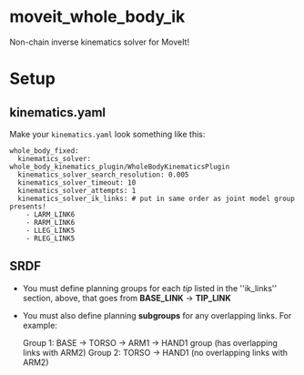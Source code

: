 moveit_whole_body_ik
====================

Non-chain inverse kinematics solver for MoveIt!

# Setup

## kinematics.yaml

Make your ``kinematics.yaml`` look something like this:

```
whole_body_fixed:
  kinematics_solver: whole_body_kinematics_plugin/WholeBodyKinematicsPlugin
  kinematics_solver_search_resolution: 0.005
  kinematics_solver_timeout: 10
  kinematics_solver_attempts: 1
  kinematics_solver_ik_links: # put in same order as joint model group presents!
    - LARM_LINK6
    - RARM_LINK6
    - LLEG_LINK5
    - RLEG_LINK5
```

## SRDF

 - You must define planning groups for each *tip* listed in the ''ik_links'' section, above, that goes from **BASE_LINK** -> **TIP_LINK**
 - You must also define planning **subgroups** for any overlapping links. For example:

   Group 1: BASE -> TORSO -> ARM1 -> HAND1 group (has overlapping links with ARM2)
   Group 2: TORSO -> HAND1 (no overlapping links with ARM2)